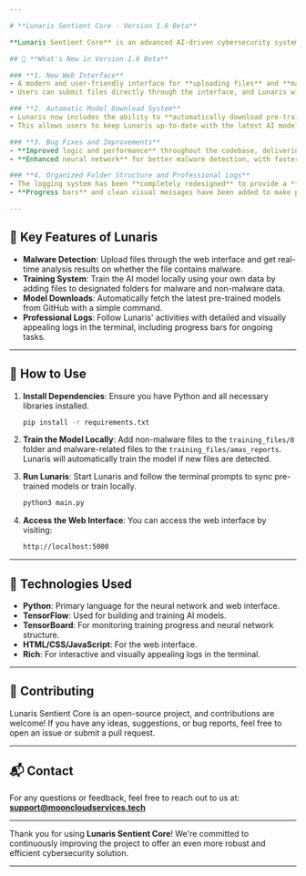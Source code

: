 ```yaml
---

# **Lunaris Sentient Core - Version 1.6 Beta**

**Lunaris Sentient Core** is an advanced AI-driven cybersecurity system designed to detect malware and perform detailed file analysis. In this 1.6 Beta release, several improvements have been implemented, focusing on enhanced user experience, performance, and professional logs.

## 🌟 **What's New in Version 1.6 Beta**

### **1. New Web Interface**
- A modern and user-friendly interface for **uploading files** and **malware analysis**.
- Users can submit files directly through the interface, and Lunaris will process and return the analysis result in real-time.

### **2. Automatic Model Download System**
- Lunaris now includes the ability to **automatically download pre-trained models** directly from our GitHub repository. 
- This allows users to keep Lunaris up-to-date with the latest AI models without needing to manually configure anything.

### **3. Bug Fixes and Improvements**
- **Improved logic and performance** throughout the codebase, delivering a smoother and more error-resistant experience.
- **Enhanced neural network** for better malware detection, with faster training times and increased accuracy.

### **4. Organized Folder Structure and Professional Logs**
- The logging system has been **completely redesigned** to provide a **professional and organized view** of activities in Lunaris' terminal.
- **Progress bars** and clean visual messages have been added to make processes like model downloads and AI training more transparent.

---
```


## 🎯 **Key Features of Lunaris**

- **Malware Detection**: Upload files through the web interface and get real-time analysis results on whether the file contains malware.
- **Training System**: Train the AI model locally using your own data by adding files to designated folders for malware and non-malware data.
- **Model Downloads**: Automatically fetch the latest pre-trained models from GitHub with a simple command.
- **Professional Logs**: Follow Lunaris' activities with detailed and visually appealing logs in the terminal, including progress bars for ongoing tasks.

---

## 🚀 **How to Use**

1. **Install Dependencies**:
   Ensure you have Python and all necessary libraries installed.
   ```bash
   pip install -r requirements.txt
   ```

2. **Train the Model Locally**:
   Add non-malware files to the `training_files/0` folder and malware-related files to the `training_files/amas_reports`. Lunaris will automatically train the model if new files are detected.

3. **Run Lunaris**:
   Start Lunaris and follow the terminal prompts to sync pre-trained models or train locally.
   ```bash
   python3 main.py
   ```

4. **Access the Web Interface**:
   You can access the web interface by visiting:
   ```bash
   http://localhost:5000
   ```

---

## 🔧 **Technologies Used**

- **Python**: Primary language for the neural network and web interface.
- **TensorFlow**: Used for building and training AI models.
- **TensorBoard**: For monitoring training progress and neural network structure.
- **HTML/CSS/JavaScript**: For the web interface.
- **Rich**: For interactive and visually appealing logs in the terminal.

---

## 📢 **Contributing**

Lunaris Sentient Core is an open-source project, and contributions are welcome! If you have any ideas, suggestions, or bug reports, feel free to open an issue or submit a pull request.

---

## 📬 **Contact**

For any questions or feedback, feel free to reach out to us at: **support@mooncloudservices.tech**

---

Thank you for using **Lunaris Sentient Core**! We're committed to continuously improving the project to offer an even more robust and efficient cybersecurity solution.

--- 
